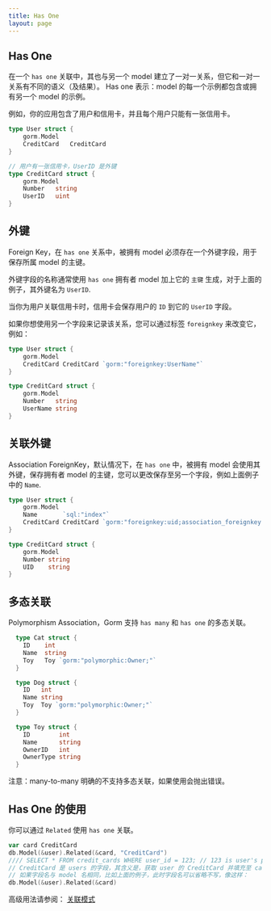 ```yaml
---
title: Has One
layout: page
---
```


## Has One

在一个 `has one` 关联中，其也与另一个 model 建立了一对一关系，但它和一对一关系有不同的语义（及结果）。 Has one 表示：model 的每一个示例都包含或拥有另一个 model 的示例。

例如，你的应用包含了用户和信用卡，并且每个用户只能有一张信用卡。

```go
type User struct {
    gorm.Model
    CreditCard   CreditCard
}

// 用户有一张信用卡，UserID 是外键
type CreditCard struct {
    gorm.Model
    Number   string
    UserID   uint
}
```

## 外键

Foreign Key，在 `has one` 关系中，被拥有 model 必须存在一个外键字段，用于保存所属 model 的主键。

外键字段的名称通常使用 `has one` 拥有者 model 加上它的 `主键` 生成，对于上面的例子，其外键名为 `UserID`.

当你为用户关联信用卡时，信用卡会保存用户的 `ID` 到它的 `UserID` 字段。

如果你想使用另一个字段来记录该关系，您可以通过标签 `foreignkey` 来改变它， 例如：

```go
type User struct {
    gorm.Model
    CreditCard CreditCard `gorm:"foreignkey:UserName"`
}

type CreditCard struct {
    gorm.Model
    Number   string
    UserName string
}
```

## 关联外键

Association ForeignKey，默认情况下，在 `has one` 中，被拥有 model 会使用其外键，保存拥有者 model 的主键，您可以更改保存至另一个字段，例如上面例子中的 `Name`.

```go
type User struct {
    gorm.Model
    Name       `sql:"index"`
    CreditCard CreditCard `gorm:"foreignkey:uid;association_foreignkey:name"`
}

type CreditCard struct {
    gorm.Model
    Number string
    UID    string
}
```

## 多态关联

Polymorphism Association，Gorm 支持 `has many` 和 `has one` 的多态关联。

```go
  type Cat struct {
    ID    int
    Name  string
    Toy   Toy `gorm:"polymorphic:Owner;"`
  }

  type Dog struct {
    ID   int
    Name string
    Toy  Toy `gorm:"polymorphic:Owner;"`
  }

  type Toy struct {
    ID        int
    Name      string
    OwnerID   int
    OwnerType string
  }
```

注意：many-to-many 明确的不支持多态关联，如果使用会抛出错误。

## Has One 的使用

你可以通过 `Related` 使用 `has one` 关联。

```go
var card CreditCard
db.Model(&user).Related(&card, "CreditCard")
//// SELECT * FROM credit_cards WHERE user_id = 123; // 123 is user's primary key
// CreditCard 是 users 的字段，其含义是，获取 user 的 CreditCard 并填充至 card 变量
// 如果字段名与 model 名相同，比如上面的例子，此时字段名可以省略不写，像这样：
db.Model(&user).Related(&card)
```

高级用法请参阅： [关联模式](/docs/associations.html#Association-Mode)